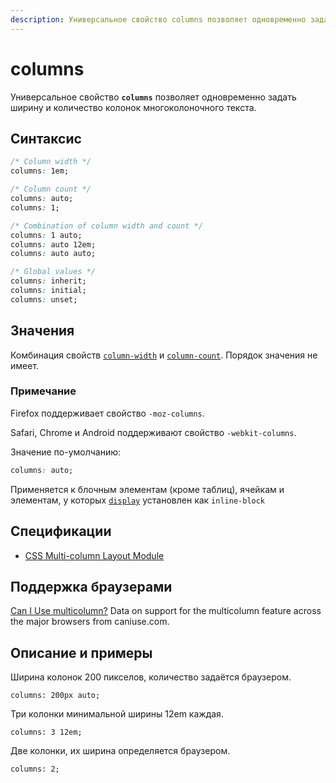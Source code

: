 ```yaml
---
description: Универсальное свойство columns позволяет одновременно задать ширину и количество колонок многоколоночного текста
---
```


# columns

Универсальное свойство **`columns`** позволяет одновременно задать ширину и количество колонок многоколоночного текста.

## Синтаксис

```css
/* Column width */
columns: 1em;

/* Column count */
columns: auto;
columns: 1;

/* Combination of column width and count */
columns: 1 auto;
columns: auto 12em;
columns: auto auto;

/* Global values */
columns: inherit;
columns: initial;
columns: unset;
```

## Значения

Комбинация свойств [`column-width`](column-width.md) и [`column-count`](column-count.md). Порядок значения не имеет.

### Примечание

Firefox поддерживает свойство `-moz-columns`.

Safari, Chrome и Android поддерживают свойство `-webkit-columns`.

Значение по-умолчанию:

```css
columns: auto;
```

Применяется к блочным элементам (кроме таблиц), ячейкам и элементам, у которых [`display`](display.md) установлен как `inline-block`

## Спецификации

- [CSS Multi-column Layout Module](http://dev.w3.org/csswg/css3-multicol/#columns)

## Поддержка браузерами

<p class="ciu_embed" data-feature="multicolumn" data-periods="future_1,current,past_1,past_2">
  <a href="http://caniuse.com/#feat=multicolumn">Can I Use multicolumn?</a> Data on support for the multicolumn feature across the major browsers from caniuse.com.
</p>

## Описание и примеры

Ширина колонок 200 пикселов, количество задаётся браузером.

```
columns: 200px auto;
```

Три колонки минимальной ширины 12em каждая.

```
columns: 3 12em;
```

Две колонки, их ширина определяется браузером.

```
columns: 2;
```

